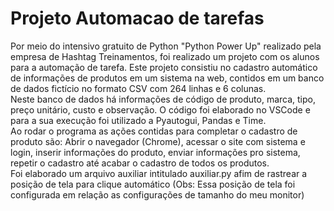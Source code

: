 # Projeto Automacao de tarefas
 Por meio do intensivo gratuito de Python "Python Power Up" realizado pela empresa de Hashtag Treinamentos, foi realizado um projeto com os alunos para a automação de tarefa. Este projeto consistiu no cadastro automático de informações de produtos em um sistema na web, contidos em um banco de dados fictício no formato CSV com 264 linhas e 6 colunas.<br>
 Neste banco de dados há informações de código de produto, marca, tipo, preço unitário, custo e observação. O código foi elaborado no VSCode e para a sua execução foi utilizado a Pyautogui, Pandas e Time.<br>
 Ao rodar o programa as ações contidas para completar o cadastro de produto são: Abrir o navegador (Chrome), acessar o site com sistema e login, inserir informações do produto, enviar informações pro sistema, repetir o cadastro até acabar o cadastro de todos os produtos. <br>
 Foi elaborado um arquivo auxiliar intitulado auxiliar.py afim de rastrear a posição de tela para clique automático (Obs: Essa posição de tela foi configurada em relação as configurações de tamanho do meu monitor)
